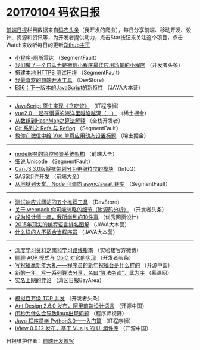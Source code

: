 # [20170104 码农日报]((https://toutiao.qdkfweb.cn/date/2017/01/04.md))

[前端日报](https://qdkfweb.cn/c/news)栏目数据来自[码农头条](https://toutiao.qdkfweb.cn/)（我开发的爬虫），每日分享前端、移动开发、设计、资源和资讯等，为开发者提供动力，点击Star按钮来关注这个项目，点击Watch来收听每日的更新[Github主页](https://github.com/kujian/frontendDaily)
* [小程序-厕所雷达](https://toutiao.qdkfweb.cn/20569.html) （SegmentFault）
* [我们做了一个自认为是微信小程序最佳应用场景的小程序](https://toutiao.qdkfweb.cn/20553.html) （开发者头条）
* [搭建本地 HTTPS 测试环境](https://toutiao.qdkfweb.cn/20568.html) （SegmentFault）
* [我最喜欢的前端开发工具](https://toutiao.qdkfweb.cn/20583.html) （DevStore）
* [ES6：下一版本的JavaScript的新特性](https://toutiao.qdkfweb.cn/20548.html) （JAVA大本营）

***
* [JavaScript 原生实现《贪吃蛇》](https://toutiao.qdkfweb.cn/20584.html) （IT程序狮）
* [vue2.0 一起在懵逼的海洋里越陷越深（一）](https://toutiao.qdkfweb.cn/20600.html) （稀土掘金）
* [从数组到HashMap之算法解释](https://toutiao.qdkfweb.cn/20532.html) （全栈开发者）
* [Git 系列之 Refs 与 Reflog](https://toutiao.qdkfweb.cn/20572.html) （SegmentFault）
* [教你在微信中给 Vue 单页应用动态设置标题](https://toutiao.qdkfweb.cn/20601.html) （稀土掘金）

***
* [node服务的监控预警系统架构](https://toutiao.qdkfweb.cn/20545.html) （前端大全）
* [细说 Unicode](https://toutiao.qdkfweb.cn/20567.html) （SegmentFault）
* [CanJS 3.0版将框架划分为更细粒度的模块](https://toutiao.qdkfweb.cn/20526.html) （InfoQ）
* [SASS组件开发](https://toutiao.qdkfweb.cn/20546.html) （前端大全）
* [从地狱到天堂，Node 回调向 async/await 转变](https://toutiao.qdkfweb.cn/20571.html) （SegmentFault）

***
* [测试响应式网站的五个推荐工具](https://toutiao.qdkfweb.cn/20582.html) （DevStore）
* [关于 webpack 你可能忽略的细节（附源码分析）](https://toutiao.qdkfweb.cn/20558.html) （开发者头条）
* [成为设计师一年，我所学到的10件事](https://toutiao.qdkfweb.cn/20597.html) （优秀网页设计）
* [2015年顶尖的编程语言排名图解](https://toutiao.qdkfweb.cn/20549.html) （JAVA大本营）
* [什么样的人不适合当程序员](https://toutiao.qdkfweb.cn/20550.html) （JAVA大本营）

***
* [深度学习资料之南和学习路线指南](https://toutiao.qdkfweb.cn/20580.html) （实验楼官方微博）
* [聊聊 AOP 模式与 ObjC 对它的实现](https://toutiao.qdkfweb.cn/20557.html) （开发者头条）
* [写祝福赢新年大礼——程序员的新年祝福会是什么样的](https://toutiao.qdkfweb.cn/20592.html) （开源中国）
* [新的一年，写一系列算法分享，名曰“算法杂谈”，此为序](https://toutiao.qdkfweb.cn/20528.html) （慕课网）
* [实名上网的悖论](https://toutiao.qdkfweb.cn/20539.html) （湾区日报BayArea）

***
* [模拟百万级 TCP 并发](https://toutiao.qdkfweb.cn/20559.html) （开发者头条）
* [Ant Design 2.6.0 发布，阿里前端设计语言](https://toutiao.qdkfweb.cn/20593.html) （开源中国）
* [闰秒为什么会导致linux出现问题](https://toutiao.qdkfweb.cn/20573.html) （程序师视野）
* [Java 程序员学 Python3.0——入门篇](https://toutiao.qdkfweb.cn/20585.html) （IT程序狮）
* [iView 0.9.12 发布，基于 Vue.js 的 UI 组件库](https://toutiao.qdkfweb.cn/20594.html) （开源中国）

日报维护作者：[前端开发博客](https://qdkfweb.cn/) 
